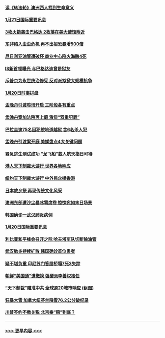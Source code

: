 #### [读《转法轮》澳洲西人找到生命意义](../pages/prog202/a102757465.md?t=01220022) 
#### [1月21日国际重要讯息](../pages/prog202/a102757450.md?t=01220022) 
#### [3枚火箭袭击巴格达 2枚落在美大使馆附近](../pages/prog202/a102757310.md?t=01220022) 
#### [东非陷入虫虫危机 再不出招恐暴增500倍](../pages/prog202/a102757295.md?t=01220022) 
#### [尼日利亚油管遭破坏 商业中心陷火海酿4死](../pages/prog202/a102757272.md?t=01220022) 
#### [IS新首领曝光 与巴格达迪曾是狱友](../pages/prog202/a102757122.md?t=01220022) 
#### [斥普京为永世统治修宪 反对派拟掀大规模抗争](../pages/prog202/a102757022.md?t=01220022) 
#### [1月20日时事拼盘](../pages/prog202/a102757036.md?t=01220022) 
#### [孟晚舟引渡聆讯开启 三阶段各有重点](../pages/prog202/a102757006.md?t=01220022) 
#### [孟晚舟案加法院再上庭 激辩“双重犯罪”](../pages/prog202/a102756996.md?t=01220022) 
#### [巴拉圭逾75名囚犯挖地道越狱 含6名杀人犯](../pages/prog202/a102756968.md?t=01220022) 
#### [孟晚舟引渡案开庭 美媒盘点4大关键问题](../pages/prog202/a102756917.md?t=01220022) 
#### [紧急逃生测试成功 “龙飞船”载人航天指日可待](../pages/prog202/a102756957.md?t=01220022) 
#### [港人天下制裁大游行 世界各地响应](../pages/prog202/a102756878.md?t=01220022) 
#### [纽约天下制裁大游行 中外民众撑香港](../pages/prog202/a102756875.md?t=01220022) 
#### [日本故乡祭 再现传统文化风采](../pages/prog202/a102756778.md?t=01220022) 
#### [澳洲东部遭沙尘暴冰雹席卷 惊悚宛如末日场景](../pages/prog202/a102756630.md?t=01220022) 
#### [韩国确诊一武汉肺炎病例](../pages/prog202/a102756696.md?t=01220022) 
#### [1月20日国际重要讯息](../pages/prog202/a102756640.md?t=01220022) 
#### [利比亚和平峰会召开之际 哈夫塔军队切断输油管](../pages/prog202/a102756580.md?t=01220022) 
#### [武汉肺炎持续扩散 韩国确诊首位患者](../pages/prog202/a102756566.md?t=01220022) 
#### [疑不堪负重 印尼苏门答腊桥塌7死3失踪](../pages/prog202/a102756559.md?t=01220022) 
#### [朝鲜“美国通”遭撤换 强硬派李善权接任](../pages/prog202/a102756380.md?t=01220022) 
#### [“天下制裁”瞄准中共 全球逾20城市响应 (组图)](../pages/prog202/a102756496.md?t=01220022) 
#### [狂暴大雪 加拿大纽芬兰降雪76.2公分破纪录](../pages/prog202/a102756447.md?t=01220022) 
#### [川普签约不撤关税 北京奉“赔”到底？](../pages/prog202/a102756354.md?t=01220022) 

----
#### [ >>> 更早内容 <<< ](../indexes/prog202-earlier.md)
